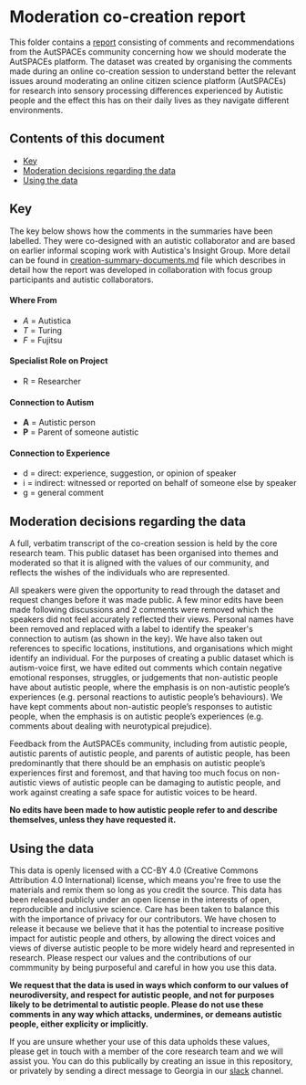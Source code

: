 # Moderation co-creation report

This folder contains a [report](https://github.com/alan-turing-institute/AutisticaCitizenScience/tree/master/community-recommendations/moderation-co-creation) consisting of comments and recommendations from the AutSPACEs community concerning how we should moderate the AutSPACEs platform.
The dataset was created by organising the comments made during an online co-creation session to understand better the relevant issues around moderating an online citizen science platform (AutSPACEs) for research into sensory processing differences experienced by Autistic people and the effect this has on their daily lives as they navigate different environments.

## Contents of this document

* [Key](#key)
* [Moderation decisions regarding the data](#moderation-decisions-regarding-the-data)
* [Using the data](#using-the-data)

## Key

The key below shows how the comments in the summaries have been labelled.
They were co-designed with an autistic collaborator and are based on earlier informal scoping work with Autistica's Insight Group.
More detail can be found in [creation-summary-documents.md](https://github.com/alan-turing-institute/AutisticaCitizenScience/blob/master/community-recommendations/moderation-co-creation/creation-summary.md) file which describes in detail how the report was developed in collaboration with focus group participants and autistic collaborators.

#### Where From

* *A* = Autistica
* *T* = Turing
* *F* = Fujitsu

#### Specialist Role on Project

* R = Researcher

#### Connection to Autism

* **A** = Autistic person
* **P** = Parent of someone autistic

#### Connection to Experience

* d = direct: experience, suggestion, or opinion of speaker
* i = indirect: witnessed or reported on behalf of someone else by speaker
* g = general comment

## Moderation decisions regarding the data

A full, verbatim transcript of the co-creation session is held by the core research team.
This public dataset has been organised into themes and moderated so that it is aligned with the values of our community, and reflects the wishes of the individuals who are represented. 

All speakers were given the opportunity to read through the dataset and request changes before it was made public. A few minor edits have been made following discussions and 2 comments were removed which the speakers did not feel accurately reflected their views. 
Personal names have been removed and replaced with a label to identify the speaker's connection to autism (as shown in the key). 
We have also taken out references to specific locations, institutions, and organisations which might identify an individual. 
For the purposes of creating a public dataset which is autism-voice first, we have edited out comments which contain negative emotional responses, struggles, or judgements that non-autistic people have about autistic people, where the emphasis is on non-autistic people’s experiences (e.g. personal reactions to autistic people’s behaviours). 
We have kept comments about non-autistic people’s responses to autistic people, when the emphasis is on autistic people’s experiences (e.g. comments about dealing with neurotypical prejudice). 

Feedback from the AutSPACEs community, including from autistic people, autistic parents of autistic people, and parents of autistic people, has been predominantly that there should be an emphasis on autistic people’s experiences first and foremost, and that having too much focus on non-autistic views of autistic people can be damaging to autistic people, and work against creating a safe space for autistic voices to be heard.

**No edits have been made to how autistic people refer to and describe themselves, unless they have requested it.**

## Using the data

This data is openly licensed with a CC-BY 4.0 (Creative Commons Attribution 4.0 International) license, which means you're free to use the materials and remix them so long as you credit the source.
This data has been released publicly under an open license in the interests of open, reproducible and inclusive science. 
Care has been taken to balance this with the importance of privacy for our contributors.
We have chosen to release it because we believe that it has the potential to increase positive impact for autistic people and others, by allowing the direct voices and views of diverse autistic people to be more widely heard and represented in research. 
Please respect our values and the contributions of our commmunity by being purposeful and careful in how you use this data.

**We request that the data is used in ways which conform to our values of neurodiversity, and respect for autistic people, and not for purposes likely to be detrimental to autistic people. Please do not use these comments in any way which attacks, undermines, or demeans autistic people, either explicity or implicitly.**

If you are unsure whether your use of this data upholds these values, please get in touch with a member of the core research team and we will assist you. 
You can do this publically by creating an issue in this repository, or privately by sending a direct message to Georgia in our [slack](https://slackin.openhumans.org/) channel.
